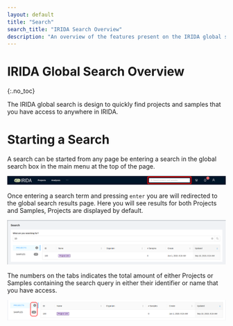 ```yaml
---
layout: default
title: "Search"
search_title: "IRIDA Search Overview"
description: "An overview of the features present on the IRIDA global search."
---
```


IRIDA Global Search Overview
============================
{:.no_toc}

The IRIDA global search is design to quickly find projects and samples that you have access to anywhere in IRIDA.

Starting a Search
===

A search can be started from any page be entering a search in the global search box in the main menu at the top of the page.

![Global search box](images/global-search-box.png)

Once entering a search term and pressing `enter` you are will redirected to the global search results page.  Here you will see results for both Projects and Samples, Projects are displayed by default.

![Global search box](images/global-search-results.png)

The numbers on the tabs indicates the total amount of either Projects or Samples containing the search query in either their identifier or name that you have access.

![Global search box](images/global-search-counts.png)



